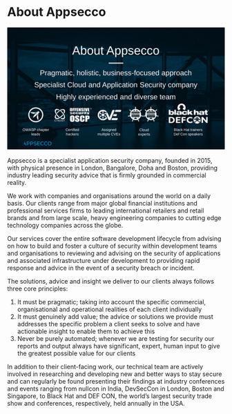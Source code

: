 # About Appsecco

[![About Appsecco](images/about-appsecco.png)](https://appsecco.com)

Appsecco is a specialist application security company, founded in 2015, with physical presence in London, Bangalore, Doha and Boston, providing industry leading security advice that is firmly grounded in commercial reality.

We work with companies and organisations around the world on a daily basis. Our clients range from major global financial institutions and professional services firms to leading international retailers and retail brands and from large scale, heavy engineering companies to cutting edge technology companies across the globe.

Our services cover the entire software development lifecycle from advising on how to build and foster a culture of security within development teams and organisations to reviewing and advising on the security of applications and associated infrastructure under development to providing rapid response and advice in the event of a security breach or incident. 

The solutions, advice and insight we deliver to our clients always follows three core principles:

1. It must be pragmatic; taking into account the specific commercial, organisational and operational realities of each client individually
2. It must genuinely add value; the advice or solutions we provide must addresses the specific problem a client seeks to solve and have actionable insight to enable them to achieve this
3. Never be purely automated; whenever we are testing for security our reports and output always have significant, expert, human input to give the greatest possible value for our
clients 

In addition to their client-facing work, our technical team are actively involved in researching and developing new and better ways to stay secure and can regularly be found presenting their findings at industry conferences and events ranging from nullcon in India, DevSecCon in London, Boston and Singapore, to Black Hat and DEF CON, the world’s largest security trade show and conferences, respectively, held annually in the USA.
